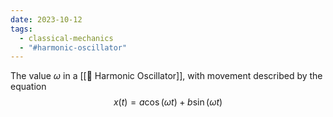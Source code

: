 ```yaml
---
date: 2023-10-12
tags:
  - classical-mechanics
  - "#harmonic-oscillator"
---
```

The value $\omega$ in a [[📘 Harmonic Oscillator]], with movement described by the equation $$x(t) = a \cos ( \omega t ) + b \sin ( \omega t)$$
